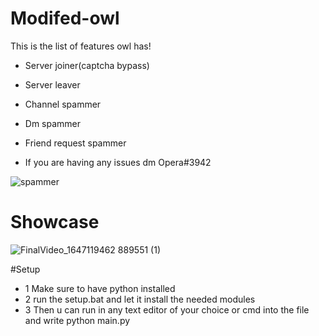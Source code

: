 # Modifed-owl
This is the list of features owl has!
- Server joiner(captcha bypass)

- Server leaver 

- Channel spammer 

- Dm spammer 

- Friend request spammer 

- If you are having any issues dm Opera#3942


![spammer](https://user-images.githubusercontent.com/101478014/158034193-f0d9c824-4e83-4a4d-bcf9-96c8a16ceda1.png)

# Showcase


![FinalVideo_1647119462 889551 (1)](https://user-images.githubusercontent.com/101478014/158035224-39b5ce13-2572-48d5-9e40-6ac695723125.gif)

#Setup
- 1 Make sure to have python installed
- 2 run the setup.bat and let it install the needed modules
- 3 Then u can run in any text editor of your choice or cmd into the file and write python main.py



